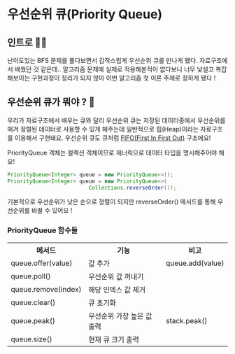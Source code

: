 # 우선순위 큐(Priority Queue)



## 인트로 🙋‍♂
 난이도있는 BFS 문제를 풀다보면서 갑작스럽게 우선순위 큐를 만나게 됐다.
자료구조에서 배웠던 것 같은데.. 알고리즘 문제에 실제로 적용해본적이 없다보니
너무 낯설고 복잡해보이는 구현과정이 정리가 되지 않아 이번 알고리즘 첫 이론 주제로 정하게 됐다 !



##  우선순위 큐가 뭐야 ? 🤔
우리가 자료구조에서 배우는 큐와 달리 우선순위 큐는 저장된 데이터중에서 우선순위를 매겨 
정렬된 데이터로 사용할 수 있게 해주는데 일반적으로 힙(Heap)이라는 자료구조를 이용해서
구현돼요. 우선순위 큐도 큐처럼 <u>FIFO(First In First Out)</u> 구조에요!

PriorityQueue 객체는 컬렉션 객체이므로 제너릭으로 데이터 타입을 명시해주어야 해요!

```java
PriorityQueue<Integer> queue = new PriorityQueue<>();
PriorityQueue<Integer> queue = new PriorityQueue<>(
                          Collections.reverseOrder());
```

기본적으로 우선순위가 낮은 순으로 정렬이 되지만 reverseOrder() 메서드를 통해 
우선순위를 바꿀 수 있어요 !

### PriorityQueue 함수들 

<table>
    <tr>
        <th>메서드</th>
        <th>기능</th>
        <th>비고</th>
    </tr>
    <tr>
        <td>queue.offer(value)</td>
        <td>값 추가</td>
        <td>queue.add(value)</td>
    </tr>
    <tr>
        <td>queue.poll()</td>
        <td>우선순위 값 꺼내기</td>
        <td></td>
    </tr>
    <tr>
        <td>queue.remove(index)</td>
        <td>해당 인덱스 값 제거</td>
        <td></td>
    </tr>
    <tr>
        <td>queue.clear()</td>
        <td>큐 초기화</td>
        <td></td>
    </tr>
    <tr>
        <td>queue.peak()</td>
        <td>우선순위 가장 높은 값 출력</td>
        <td>stack.peak()</td>
    </tr>
    <tr>
        <td>queue.size()</td>
        <td>현재 큐 크기 출력</td>
        <td></td>
    </tr>
</table>



